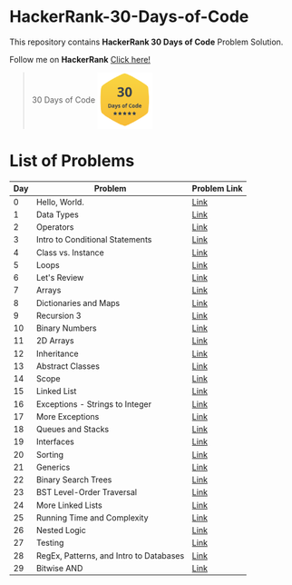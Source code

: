 # HackerRank-30-Days-of-Code

This repository contains **HackerRank 30 Days of Code** Problem Solution.

Follow me on **HackerRank** [Click here!](https://www.hackerrank.com/arwazkhan189)

> 30 Days of Code  <code><img align="center" height='100' src='https://github.com/arwazkhan189/HackerRank-30-Days-of-Code/blob/main/30daysofcode.png' alt="30 Days of Code"/></code>

# List of Problems


|     Day     | Problem     | Problem Link|
| ----------- | ----------- | ----------- |
|      0      | Hello, World. |   [Link](https://www.hackerrank.com/challenges/30-hello-world) |
|      1      | Data Types |   [Link](https://www.hackerrank.com/challenges/30-data-types) |
|      2      | Operators  |   [Link](https://www.hackerrank.com/challenges/30-operators) |
|      3      | Intro to Conditional Statements |   [Link](https://www.hackerrank.com/challenges/30-conditional-statements) |
|      4      | Class vs. Instance |   [Link](https://www.hackerrank.com/challenges/30-class-vs-instance) |
|      5      | Loops |   [Link](https://www.hackerrank.com/challenges/30-loops) |
|      6      | Let's Review |   [Link](https://www.hackerrank.com/challenges/30-review-loop) |
|      7      | Arrays |   [Link](https://www.hackerrank.com/challenges/30-arrays) |
|      8      | Dictionaries and Maps |   [Link](https://www.hackerrank.com/challenges/30-dictionaries-and-maps) |
|      9      | Recursion 3 |   [Link](https://www.hackerrank.com/challenges/30-recursion) |
|     10      | Binary Numbers |   [Link](https://www.hackerrank.com/challenges/30-binary-numbers) |
|     11      | 2D Arrays |   [Link](https://www.hackerrank.com/challenges/30-2d-arrays) |
|     12      | Inheritance |   [Link](https://www.hackerrank.com/challenges/30-inheritance) |
|     13      | Abstract Classes |   [Link](https://www.hackerrank.com/challenges/30-abstract-classes) |
|     14      | Scope |   [Link](https://www.hackerrank.com/challenges/30-scope) |
|     15      | Linked List |   [Link](https://www.hackerrank.com/challenges/30-linked-list) |
|     16      | Exceptions - Strings to Integer |   [Link](https://www.hackerrank.com/challenges/30-exceptions-string-to-integer) |
|     17      | More Exceptions |   [Link](https://www.hackerrank.com/challenges/30-more-exceptions) |
|     18      | Queues and Stacks |   [Link](https://www.hackerrank.com/challenges/30-queues-stacks) |
|     19      | Interfaces |   [Link](https://www.hackerrank.com/challenges/30-interfaces) |
|     20      | Sorting |   [Link](https://www.hackerrank.com/challenges/30-sorting) |
|     21      | Generics |   [Link](https://www.hackerrank.com/challenges/30-generics) |
|     22      | Binary Search Trees |   [Link](https://www.hackerrank.com/challenges/30-binary-search-trees) |
|     23      | BST Level-Order Traversal |   [Link](https://www.hackerrank.com/challenges/30-binary-trees) |
|     24      | More Linked Lists |   [Link](https://www.hackerrank.com/challenges/30-linked-list-deletion) |
|     25      | Running Time and Complexity |   [Link](https://www.hackerrank.com/challenges/30-running-time-and-complexity) |
|     26      | Nested Logic |   [Link](https://www.hackerrank.com/challenges/30-nested-logic) |
|     27      | Testing |   [Link](https://www.hackerrank.com/challenges/30-testing) |
|     28      | RegEx, Patterns, and Intro to Databases |   [Link](https://www.hackerrank.com/challenges/30-regex-patterns) |
|     29      | Bitwise AND |   [Link](https://www.hackerrank.com/challenges/30-bitwise-and) |
